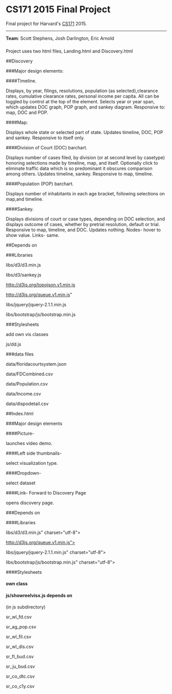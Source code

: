 CS171 2015 Final Project
===

Final project for Harvard's [CS171](http://www.cs171.org/2015/index.html) 2015.

---
**Team**: Scott Stephens, Josh Darlington, Eric Arnold

###
Project uses two html files, 
Landing.html and Discovery.html

##Discovery 

###Major design elements:

####Timeline.

Displays, by year,  filings, resolutions, population (as selected),clearance rates, cumulative clearance rates, personal income per capita. All can be toggled by control at the top of the element.
Selects year or year span, which updates DOC graph, POP graph, and sankey diagram.
Responsive to: map, DOC and POP.

####Map: 

Displays whole state or selected part of state. Updates timeline, DOC, POP and sankey. Responsive to itself only.

####Division of Court (DOC) barchart. 

Displays number of cases filed, by division  (or at second level by casetype) honoring selections made by timeline, map, and itself.  Optionally click to eliminate traffic data which is so predominant it obscures comparison among others. Updates timeline, sankey. Responsive to map, timeline.




####Population (POP) barchart. 

Displays number of inhabitants in each age bracket, following selections on map,and timeline.   

####Sankey.  

Displays divisions of court or case types, depending on DOC selection, and displays outcome of cases, whether by pretrial resolution, default or trial. Responsive to map, timeline, and DOC. Updates nothing. Nodes- hover to show value. Links- same.  

##Depends on 

###Libraries

libs/d3/d3.min.js

libs/d3/sankey.js

http://d3js.org/topojson.v1.min.js

http://d3js.org/queue.v1.min.js"

libs/jquery/jquery-2.1.1.min.js

libs/bootstrap/js/bootstrap.min.js

###Stylesheets

 <link rel="stylesheet" type="text/css" href="libs/bootstrap/css/bootstrap.min.css">

 <link href='http://fonts.googleapis.com/css?family=PT+Sans:400,700' rel='stylesheet' type='text/css'>
 
 <link rel="stylesheet" type="text/css" href="css/myStyle.css">
 
 add own vis classes
 
  js/dd.js

###data files 

data/floridacourtsystem.json

data/FDCombined.csv

data/Population.csv

data/Income.csv

data/dispodetail.csv     


##Index.html

###Major design elements

####Picture- 

launches video demo. 

####Left side thumbnails- 

select visualization type.

####Dropdown- 

select dataset 

####Link- Forward to Discovery Page 

opens discovery page. 

###Depends on

####Libraries

libs/d3/d3.min.js" charset="utf-8"></script>

http://d3js.org/queue.v1.min.js"></script>

libs/jquery/jquery-2.1.1.min.js" charset="utf-8"></script>

libs/bootstrap/js/bootstrap.min.js" charset="utf-8"></script>

####Stylesheets

 <link rel="stylesheet" type="text/css" href="libs/bootstrap/css/bootstrap.min.css">

 <link href='http://fonts.googleapis.com/css?family=PT+Sans:400,700' rel='stylesheet' type='text/css'>

 <link rel="stylesheet" type="text/css" href="css/myStyle.css">

#### own class

 <script src = "js/showreelvisx.js"></script>

#### js/showreelvisx.js depends on 

(in js subdirectory)

sr_wl_fd.csv

sr_ag_pop.csv

sr_wl_fil.csv

sr_wl_dis.csv

sr_fl_bud.csv

sr_ju_bud.csv

sr_co_dtc.csv

sr_co_c1y.csv
